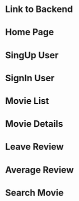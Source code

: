 # Link to Backend

# Home Page

# SingUp User

# SignIn User 

# Movie List

# Movie Details

# Leave Review

# Average Review

# Search Movie
